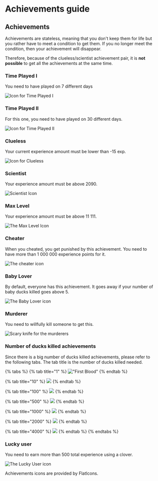 # Achievements guide

## Achievements

Achievements are stateless, meaning that you don't keep them for life but you rather have to meet a condition to get them. If you no longer meet the condition, then your achievement will disappear.

Therefore, because of the clueless/scientist achievement pair, it is **not possible** to get all the achievements at the same time.

### Time Played I

You need to have played on 7 different days

![Icon for Time Played I](../.gitbook/assets/time_played_1.svg)

### Time Played II

For this one, you need to have played on 30 different days.

![Icon for Time Played II](../.gitbook/assets/time_played_2.svg)

### Clueless

Your current experience amount must be lower than -15 exp.

![Icon for Clueless](../.gitbook/assets/clueless.svg)

### Scientist

Your experience amount must be above 2090.

![Scientist Icon](../.gitbook/assets/scientist.svg)

### Max Level

Your experience amount must be above 11 111.

![The Max Level Icon](../.gitbook/assets/max_level.svg)

### Cheater

When you cheated, you get punished by this achievement. You need to have more than 1 000 000 experience points for it.

![The cheater icon](../.gitbook/assets/cheater.svg)

### Baby Lover

By default, everyone has this achievement. It goes away if your number of baby ducks killed goes above 5.

![The Baby Lover icon](../.gitbook/assets/baby_lover.svg)

### Murderer

You need to willfully kill someone to get this.

![Scary knife for the murderers](../.gitbook/assets/murderer.svg)

### Number of ducks killed achievements

Since there is a big number of ducks killed achievements, please refer to the following tabs. The tab title is the number of ducks killed needed.

{% tabs %}
{% tab title="1" %}
![&quot;First Blood&quot;](../.gitbook/assets/first_blood.svg)
{% endtab %}

{% tab title="10" %}
![](../.gitbook/assets/ducks_killed_1.svg)
{% endtab %}

{% tab title="100" %}
![](../.gitbook/assets/ducks_killed_2.svg)
{% endtab %}

{% tab title="500" %}
![](../.gitbook/assets/ducks_killed_3.svg)
{% endtab %}

{% tab title="1000" %}
![](../.gitbook/assets/ducks_killed_4.svg)
{% endtab %}

{% tab title="2000" %}
![](../.gitbook/assets/ducks_killed_5%20%284%29.svg)
{% endtab %}

{% tab title="4000" %}
![](../.gitbook/assets/ducks_killed_6.svg)
{% endtab %}
{% endtabs %}

### Lucky user

You need to earn more than 500 total experience using a clover.

![The Lucky User icon](../.gitbook/assets/lucky_user.svg)

Achievements icons are provided by FlatIcons.

